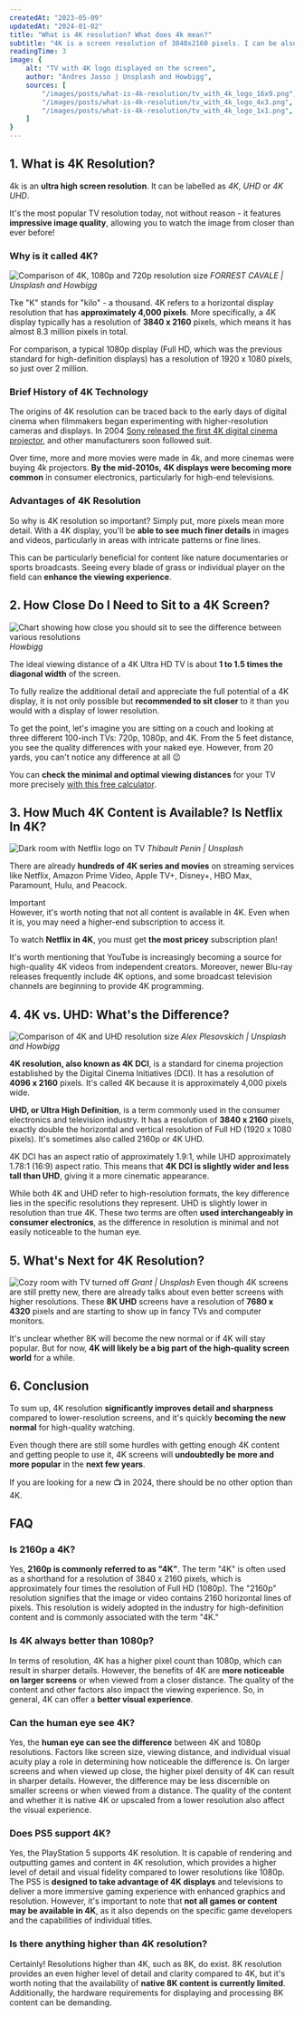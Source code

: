 ```yaml
---
createdAt: "2023-05-09"
updatedAt: "2024-01-02"
title: "What is 4K resolution? What does 4k mean?"
subtitle: "4K is a screen resolution of 3840x2160 pixels. I can be also called UHD or 4K UHD. It's the most popular TV resolution today with impressive image quality."
readingTime: 3
image: {
    alt: "TV with 4K logo displayed on the screen",
    author: "Andres Jasso | Unsplash and Howbigg",
    sources: [
        "/images/posts/what-is-4k-resolution/tv_with_4k_logo_16x9.png",
        "/images/posts/what-is-4k-resolution/tv_with_4k_logo_4x3.png",
        "/images/posts/what-is-4k-resolution/tv_with_4k_logo_1x1.png",
    ]
}
---
```

## 1. What is 4K Resolution?
4k is an **ultra high screen resolution**.
It can be labelled as _4K_, _UHD_ or _4K UHD_.

It's the most popular TV resolution today, not without reason - it features **impressive image quality**, allowing you to watch the image from closer than ever before!

### Why is it called 4K?
![Comparison of 4K, 1080p and 720p resolution size](/images/posts/what-is-4k-resolution/4k_1080p_720p_comparison.png)
_FORREST CAVALE | Unsplash and Howbigg_

Tke "K" stands for "kilo" - a thousand.
4K refers to a horizontal display resolution that has **approximately 4,000 pixels**.
More specifically, a 4K display typically has a resolution of **3840 x 2160** pixels, which means it has almost 8.3 million pixels in total.

For comparison, a typical 1080p display (Full HD, which was the previous standard for high-definition displays) has a resolution of 1920 x 1080 pixels, so just over 2 million.

### Brief History of 4K Technology

The origins of 4K resolution can be traced back to the early days of digital cinema when filmmakers began experimenting with higher-resolution cameras and displays.
In 2004 [Sony released the first 4K digital cinema projector](https://www.projectorcentral.com/news_story_674.htm), and other manufacturers soon followed suit.

Over time, more and more movies were made in 4k, and more cinemas were buying 4k projectors.
**By the mid-2010s, 4K displays were becoming more common** in consumer electronics, particularly for high-end televisions.

### Advantages of 4K Resolution
So why is 4K resolution so important? Simply put, more pixels mean more detail.
With a 4K display, you'll be **able to see much finer details** in images and videos, particularly in areas with intricate patterns or fine lines.

This can be particularly beneficial for content like nature documentaries or sports broadcasts.
Seeing every blade of grass or individual player on the field can **enhance the viewing experience**.

## 2. How Close Do I Need to Sit to a 4K Screen?
![Chart showing how close you should sit to see the difference between various resolutions](/images/posts/what-is-4k-resolution/optimal_distance_chart.png)
_Howbigg_

The ideal viewing distance of a 4K Ultra HD TV is about **1 to 1.5 times the diagonal width** of the screen.

To fully realize the additional detail and appreciate the full potential of a 4K display, it is not only possible but **recommended to sit closer** to it than you would with a display of lower resolution.

To get the point, let's imagine you are sitting on a couch and looking at three different 100-inch TVs: 720p, 1080p, and 4K.
From the 5 feet distance, you see the quality differences with your naked eye.
However, from 20 yards, you can't notice any difference at all 😉

You can **check the minimal and optimal viewing distances** for your TV more precisely
[with this free calculator](https://howbigg.com/?displays=%5B%2216x9_0_0_50_in_3840x2160_0%22%2C%2216x9_0_0_65_in_3840x2160_0%22%5D).

## 3. How Much 4K Content is Available? Is Netflix In 4K?
![Dark room with Netflix logo on TV](/images/posts/what-is-4k-resolution/netflix_logo_on_tv.jpg)
_Thibault Penin | Unsplash_

There are already **hundreds of 4K series and movies** on streaming services like Netflix, Amazon Prime Video, Apple TV+, Disney+, HBO Max, Paramount, Hulu, and Peacock.

<div class="md-border">
<div class="md-border-title">Important</div>
However, it's worth noting that not all content is available in 4K. Even when it is, you may need a higher-end subscription to access it.

To watch **Netflix in 4K**, you must get **the most pricey** subscription plan!
</div>

It's worth mentioning that YouTube is increasingly becoming a source for high-quality 4K videos from independent creators.
Moreover, newer Blu-ray releases frequently include 4K options, and some broadcast television channels are beginning to provide 4K programming.

## 4. 4K vs. UHD: What's the Difference?
![Comparison of 4K and UHD resolution size](/images/posts/what-is-4k-resolution/4K_vs_UHD_comparison.png)
_Alex Plesovskich | Unsplash and Howbigg_

**4K resolution, also known as 4K DCI**, is a standard for cinema projection established by the Digital Cinema Initiatives (DCI).
It has a resolution of **4096 x 2160** pixels.
It's called 4K because it is approximately 4,000 pixels wide.

**UHD, or Ultra High Definition**, is a term commonly used in the consumer electronics and television industry.
It has a resolution of **3840 x 2160** pixels, exactly double the horizontal and vertical resolution of Full HD (1920 x 1080 pixels).
It's sometimes also called 2160p or 4K UHD.

4K DCI has an aspect ratio of approximately 1.9:1, while UHD approximately 1.78:1 (16:9) aspect ratio.
This means that **4K DCI is slightly wider and less tall than UHD**, giving it a more cinematic appearance.

While both 4K and UHD refer to high-resolution formats, the key difference lies in the specific resolutions they represent.
UHD is slightly lower in resolution than true 4K.
These two terms are often **used interchangeably in consumer electronics**, as the difference in resolution is minimal and not easily noticeable to the human eye.

## 5. What's Next for 4K Resolution?
![Cozy room with TV turned off](/images/posts/what-is-4k-resolution/cozy_room_with_tv.jpg)
_Grant | Unsplash_
Even though 4K screens are still pretty new, there are already talks about even better screens with higher resolutions.
These **8K UHD** screens have a resolution of **7680 x 4320** pixels and are starting to show up in fancy TVs and computer monitors.

It's unclear whether 8K will become the new normal or if 4K will stay popular.
But for now, **4K will likely be a big part of the high-quality screen world** for a while.

## 6. Conclusion
To sum up, 4K resolution **significantly improves detail and sharpness** compared to lower-resolution screens, and it's quickly **becoming the new normal** for high-quality watching.

Even though there are still some hurdles with getting enough 4K content and getting people to use it, 4K screens will **undoubtedly be more and more popular** in the **next few years**.

If you are looking for a new 📺 in 2024, there should be no other option than 4K.

## FAQ
### Is 2160p a 4K?
Yes, **2160p is commonly referred to as "4K"**.
The term "4K" is often used as a shorthand for a resolution of 3840 x 2160 pixels, which is approximately four times the resolution of Full HD (1080p).
The "2160p" resolution signifies that the image or video contains 2160 horizontal lines of pixels.
This resolution is widely adopted in the industry for high-definition content and is commonly associated with the term "4K."

### Is 4K always better than 1080p?
In terms of resolution, 4K has a higher pixel count than 1080p, which can result in sharper details.
However, the benefits of 4K are **more noticeable on larger screens** or when viewed from a closer distance.
The quality of the content and other factors also impact the viewing experience.
So, in general, 4K can offer a **better visual experience**.

### Can the human eye see 4K?
Yes, the **human eye can see the difference** between 4K and 1080p resolutions.
Factors like screen size, viewing distance, and individual visual acuity play a role in determining how noticeable the difference is.
On larger screens and when viewed up close, the higher pixel density of 4K can result in sharper details.
However, the difference may be less discernible on smaller screens or when viewed from a distance.
The quality of the content and whether it is native 4K or upscaled from a lower resolution also affect the visual experience.

### Does PS5 support 4K?
Yes, the PlayStation 5 supports 4K resolution.
It is capable of rendering and outputting games and content in 4K resolution, which provides a higher level of detail and visual fidelity compared to lower resolutions like 1080p.
The PS5 is **designed to take advantage of 4K displays** and televisions to deliver a more immersive gaming experience with enhanced graphics and resolution.
However, it's important to note that **not all games or content may be available in 4K**, as it also depends on the specific game developers and the capabilities of individual titles.

### Is there anything higher than 4K resolution?
Certainly! Resolutions higher than 4K, such as 8K, do exist.
8K resolution provides an even higher level of detail and clarity compared to 4K, but it's worth noting that the availability of **native 8K content is currently limited**.
Additionally, the hardware requirements for displaying and processing 8K content can be demanding.